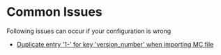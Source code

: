 # Common Issues

Following issues can occur if your configuration is wrong

* [Duplicate entry '1-' for key 'version_number' when importing MC file](duplicate_entry.md)
